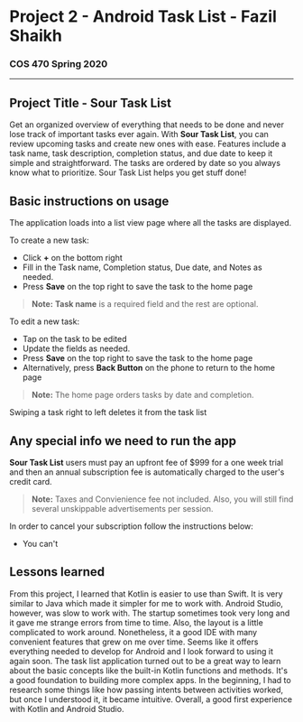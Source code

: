 # Project 2 - Android Task List - Fazil Shaikh
### COS 470 Spring 2020   
---

## Project Title - Sour Task List

Get an organized overview of everything that needs to be done and never lose track of important tasks ever again. With **Sour Task List**, you can review upcoming tasks and create new ones with ease. Features include a task name, task description, completion status, and due date to keep it simple and straightforward. The tasks are ordered by date so you always know what to prioritize. Sour Task List helps you get stuff done! 

## Basic instructions on usage

The application loads into a list view page where all the tasks are displayed.

To create a new task:
- Click **+** on the bottom right
- Fill in the Task name, Completion status, Due date, and Notes as needed.
- Press **Save** on the top right to save the task to the home page
> **Note:**  **Task name** is a required field and the rest are optional.

To edit a new task:
- Tap on the task to be edited
- Update the fields as needed.
- Press **Save** on the top right to save the task to the home page
- Alternatively, press **Back Button** on the phone to return to the home page
> **Note:**  The home page orders tasks by date and completion.

Swiping a task right to left deletes it from the task list

## Any special info we need to run the app

**Sour Task List** users must pay an upfront fee of $999 for a one week trial and then an annual subscription fee is automatically charged to the user's credit card.
> **Note:**  Taxes and Convienience fee not included. Also, you will still find several unskippable advertisements per session.

In order to cancel your subscription follow the instructions below:
- You can't

## Lessons learned

From this project, I learned that Kotlin is easier to use than Swift. It is very similar to Java which made it simpler for me to work with. Android Studio, however, was
slow to work with. The startup sometimes took very long and it gave me strange errors from time to time. Also, the layout is a little complicated to work around. 
Nonetheless, it a good IDE with many convenient features that grew on me over time. Seems like it offers everything needed to develop for Android and I look forward to using it again soon.
The task list application turned out to be a great way to learn about the basic concepts like the built-in Kotlin functions and methods. It's a good foundation to building more complex apps.
In the beginning, I had to research some things like how passing intents between activities worked, but once I understood it, it became intuitive. Overall, a good first experience with Kotlin and Android Studio.
